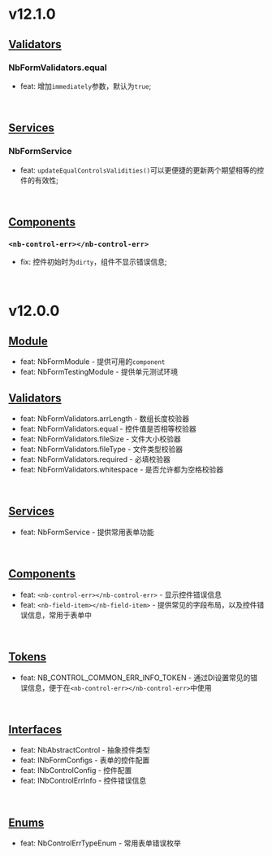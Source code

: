 # v12.1.0
## [Validators](https://github.com/bigBear713/nb-form/blob/master/projects/nb-form/README.md#Validators "Validators")
### NbFormValidators.equal
- feat: 增加`immediately`参数，默认为`true`; 

<br/>

## [Services](https://github.com/bigBear713/nb-form/blob/master/projects/nb-form/README.md#Services "Services")
### NbFormService
- feat: `updateEqualControlsValidities()`可以更便捷的更新两个期望相等的控件的有效性;

<br/>

## [Components](https://github.com/bigBear713/nb-form/blob/master/projects/nb-form/README.md#Components "Components")
### `<nb-control-err></nb-control-err>`
- fix: 控件初始时为`dirty`，组件不显示错误信息;

<br/>

# v12.0.0
## [Module](https://github.com/bigBear713/nb-form/blob/master/projects/nb-form/README.md#Module "Module")
- feat: NbFormModule - 提供可用的`component`
- feat: NbFormTestingModule - 提供单元测试环境

## [Validators](https://github.com/bigBear713/nb-form/blob/master/projects/nb-form/README.md#Validators "Validators")
- feat: NbFormValidators.arrLength - 数组长度校验器
- feat: NbFormValidators.equal - 控件值是否相等校验器
- feat: NbFormValidators.fileSize - 文件大小校验器
- feat: NbFormValidators.fileType - 文件类型校验器
- feat: NbFormValidators.required - 必填校验器
- feat: NbFormValidators.whitespace - 是否允许都为空格校验器

<br>

## [Services](https://github.com/bigBear713/nb-form/blob/master/projects/nb-form/README.md#Services "Services")
- feat: NbFormService - 提供常用表单功能

<br>

## [Components](https://github.com/bigBear713/nb-form/blob/master/projects/nb-form/README.md#Components "Components")
- feat: `<nb-control-err></nb-control-err>` - 显示控件错误信息
- feat: `<nb-field-item></nb-field-item>` - 提供常见的字段布局，以及控件错误信息，常用于表单中

<br>

## [Tokens](https://github.com/bigBear713/nb-form/blob/master/projects/nb-form/README.md#Tokens "Tokens")
- feat: NB_CONTROL_COMMON_ERR_INFO_TOKEN - 通过DI设置常见的错误信息，便于在`<nb-control-err></nb-control-err>`中使用

<br>

## [Interfaces](https://github.com/bigBear713/nb-form/blob/master/projects/nb-form/README.md#Interfaces "Interfaces")
- feat: NbAbstractControl - 抽象控件类型
- feat: INbFormConfigs - 表单的控件配置
- feat: INbControlConfig - 控件配置
- feat: INbControlErrInfo - 控件错误信息

<br>

## [Enums](https://github.com/bigBear713/nb-form/blob/master/projects/nb-form/README.md#Enums "Enums")
- feat: NbControlErrTypeEnum - 常用表单错误枚举